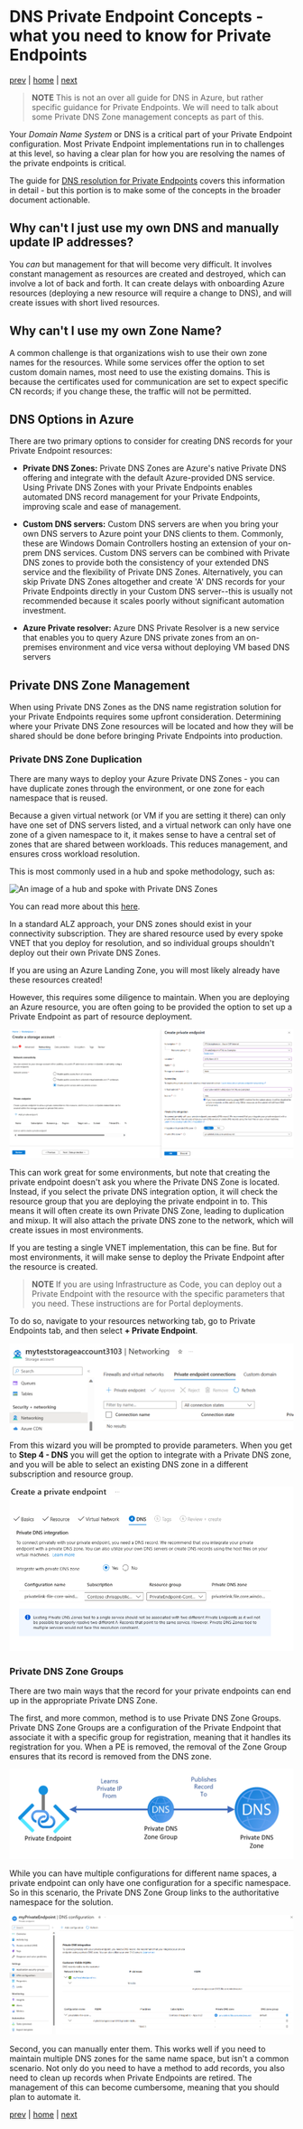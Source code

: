 # DNS Private Endpoint Concepts -  what you need to know for Private Endpoints

[prev](./overview.md) | [home](./readme.md)  | [next](./dns-pe-scenarios.md)

> **NOTE**
> This is not an over all guide for DNS in Azure, but rather specific guidance for Private Endpoints.  We will need to talk about some Private DNS Zone management concepts as part of this.

Your *Domain Name System* or DNS is a critical part of your Private Endpoint configuration.  Most Private Endpoint implementations run in to challenges at this level, so having a clear plan for how you are resolving the names of the private endpoints is critical.

The guide for [DNS resolution for Private Endpoints](https://learn.microsoft.com/azure/private-link/private-endpoint-dns) covers this information in detail - but this portion is to make some of the concepts in the broader document actionable.

## Why can't I just use my own DNS and manually update IP addresses?

You *can* but management for that will become very difficult.  It involves constant management as resources are created and destroyed, which can involve a lot of back and forth.  It can create delays with onboarding Azure resources (deploying a new resource will require a change to DNS), and will create issues with short lived resources.

## Why can't I use my own Zone Name?

A common challenge is that organizations wish to use their own zone names for the resources.  While some services offer the option to set custom domain names, most need to use the existing domains.  This is because the certificates used for communication are set to expect specific CN records; if you change these, the traffic will not be permitted.

## DNS Options in Azure

There are two primary options to consider for creating DNS records for your Private Endpoint resources:

- **Private DNS Zones:** Private DNS Zones are Azure's native Private DNS offering and integrate with the default Azure-provided DNS service. Using Private DNS Zones with your Private Endpoints enables automated DNS record management for your Private Endpoints, improving scale and ease of management.
- **Custom DNS servers:** Custom DNS servers are when you bring your own DNS servers to Azure point your DNS clients to them. Commonly, these are Windows Domain Controllers hosting an extension of your on-prem DNS services. Custom DNS servers can be combined with Private DNS zones to provide both the consistency of your extended DNS service and the flexibility of Private DNS Zones. Alternatively, you can skip Private DNS Zones altogether and create 'A' DNS records for your Private Endpoints directly in your Custom DNS server--this is usually not recommended because it scales poorly without significant automation investment.
  
- **Azure Private resolver:** Azure DNS Private Resolver is a new service that enables you to query Azure DNS private zones from an on-premises environment and vice versa without deploying VM based DNS servers

## Private DNS Zone Management

When using Private DNS Zones as the DNS name registration solution for your Private Endpoints requires some upfront consideration. Determining where your Private DNS Zone resources will be located and how they will be shared should be done before bringing Private Endpoints into production.

### Private DNS Zone Duplication

There are many ways to deploy your Azure Private DNS Zones - you can have duplicate zones through the environment, or one zone for each namespace that is reused.

Because a given virtual network (or VM if you are setting it there) can only have one set of DNS servers listed, and a virtual network can only have one zone of a given namespace to it, it makes sense to have a central set of zones that are shared between workloads.  This reduces management, and ensures cross workload resolution.

This is most commonly used in a hub and spoke methodology, such as:

![An image of a hub and spoke with Private DNS Zones](https://learn.microsoft.com/azure/architecture/guide/networking/images/private-link-hub-spoke-network-basic-hub-spoke-diagram.png)

You can read more about this [here](https://learn.microsoft.com/azure/architecture/guide/networking/private-link-hub-spoke-network).

In a standard ALZ approach, your DNS zones should exist in your connectivity subscription.  They are shared resource used by every spoke VNET that you deploy for resolution, and so individual groups shouldn't deploy out their own Private DNS Zones.

If you are using an Azure Landing Zone, you will most likely already have these resources created!

However, this requires some diligence to maintain.  When you are deploying an Azure resource, you are often going to be provided the option to set up a Private Endpoint as part of resource deployment.

![An image of how to create a private IP with the resource](img/Creating-PE-with-resources.png)

This can work great for some environments, but note that creating the private endpoint doesn't ask you where the Private DNS Zone is located.  Instead, if you select the private DNS integration option, it will check the resource group that you are deploying the private endpoint in to.  This means it will often create its own Private DNS Zone, leading to duplication and mixup.  It will also attach the private DNS zone to the network, which will create issues in most environments.

If you are testing a single VNET implementation, this can be fine.  But for most environments, it will make sense to deploy the Private Endpoint after the resource is created.

>**NOTE**
> If you are using Infrastructure as Code, you can deploy out a Private Endpoint with the resource with the specific parameters that you need.  These instructions are for Portal deployments.

To do so, navigate to your resources networking tab, go to Private Endpoints tab, and then select **+ Private Endpoint**.

![An image of the Storage Account, Networking, Private Endpoints screen](img/dns-make-PE-1.png)

From this wizard you will be prompted to provide parameters.  When you get to **Step 4 - DNS** you will get the option to integrate with a Private DNS zone, and you will be able to select an existing DNS zone in a different subscription and resource group.

![An image of the Step 4 DNS screen from creating a Private Endpoint](img/dns-make-PE-2.png)

### Private DNS Zone Groups

There are two main ways that the record for your private endpoints can end up in the appropriate Private DNS Zone.

The first, and more common, method is to use Private DNS Zone Groups.  Private DNS Zone Groups are a configuration of the Private Endpoint that associate it with a specific group for registration, meaning that it handles its registration for you.  When a PE is removed, the removal of the Zone Group ensures that its record is removed from the DNS zone.

![Private DNS Zone Group Reference](img/privatednszonegroup.png)

While you can have multiple configurations for different name spaces, a private endpoint can only have one configuration for a specific namespace.  So in this scenario, the Private DNS Zone Group links to the authoritative namespace for the solution.

![An image of the DNS configuration screen of a private endpoint](img/dns-zone-groups.png)

Second, you can manually enter them.  This works well if you need to maintain multiple DNS zones for the same name space, but isn't a common scenario.  Not only do you need to have a method to add records, you also need to clean up records when Private Endpoints are retired.  The management of this can become cumbersome, meaning that you should plan to automate it.

[prev](./overview.md) | [home](./readme.md)  | [next](./dns-pe-scenarios.md)

